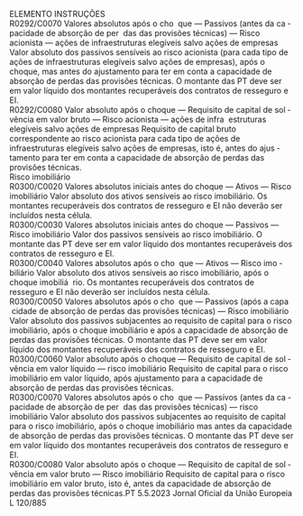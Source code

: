  
ELEMENTO  INSTRUÇÕES  
R0292/C0070  Valores absolutos após o cho ­
que — Passivos (antes da ca ­
pacidade de absorção de per ­
das das provisões técnicas) — 
Risco acionista — ações de 
infraestruturas elegíveis salvo 
ações de empresas  Valor absoluto dos passivos sensíveis ao risco acionista (para cada tipo de ações 
de infraestruturas elegíveis salvo ações de empresas), após o choque, mas antes do 
ajustamento para ter em conta a capacidade de absorção de perdas das provisões 
técnicas. 
O montante das PT deve ser em valor líquido dos montantes recuperáveis dos 
contratos de resseguro e EI.  
R0292/C0080  Valor absoluto após o choque 
— Requisito de capital de sol ­
vência em valor bruto — Risco 
acionista — ações de infra ­
estruturas elegíveis salvo ações 
de empresas  Requisito de capital bruto correspondente ao risco acionista para cada tipo de 
ações de infraestruturas elegíveis salvo ações de empresas, isto é, antes do ajus ­
tamento para ter em conta a capacidade de absorção de perdas das provisões 
técnicas.  
Risco imobiliário  
R0300/C0020  Valores absolutos iniciais antes 
do choque — Ativos — Risco 
imobiliário  Valor absoluto dos ativos sensíveis ao risco imobiliário. 
Os montantes recuperáveis dos contratos de resseguro e EI não deverão ser 
incluídos nesta célula.  
R0300/C0030  Valores absolutos iniciais antes 
do choque — Passivos — 
Risco imobiliário  Valor dos passivos sensíveis ao risco imobiliário. 
O montante das PT deve ser em valor líquido dos montantes recuperáveis dos 
contratos de resseguro e EI.  
R0300/C0040  Valores absolutos após o cho ­
que — Ativos — Risco imo ­
biliário  Valor absoluto dos ativos sensíveis ao risco imobiliário, após o choque imobiliá ­
rio. 
Os montantes recuperáveis dos contratos de resseguro e EI não deverão ser 
incluídos nesta célula.  
R0300/C0050  Valores absolutos após o cho ­
que — Passivos (após a capa ­
cidade de absorção de perdas 
das provisões técnicas) — 
Risco imobiliário  Valor absoluto dos passivos subjacentes ao requisito de capital para o risco 
imobiliário, após o choque imobiliário e após a capacidade de absorção de perdas 
das provisões técnicas. 
O montante das PT deve ser em valor líquido dos montantes recuperáveis dos 
contratos de resseguro e EI.  
R0300/C0060  Valor absoluto após o choque 
— Requisito de capital de sol ­
vência em valor líquido — 
risco imobiliário  Requisito de capital para o risco imobiliário em valor líquido, após ajustamento 
para a capacidade de absorção de perdas das provisões técnicas.  
R0300/C0070  Valores absolutos após o cho ­
que — Passivos (antes da ca ­
pacidade de absorção de per ­
das das provisões técnicas) — 
risco imobiliário  Valor absoluto dos passivos subjacentes ao requisito de capital para o risco 
imobiliário, após o choque imobiliário mas antes da capacidade de absorção de 
perdas das provisões técnicas. 
O montante das PT deve ser em valor líquido dos montantes recuperáveis dos 
contratos de resseguro e EI.  
R0300/C0080  Valor absoluto após o choque 
— Requisito de capital de sol ­
vência em valor bruto — Risco 
imobiliário  Requisito de capital para o risco imobiliário em valor bruto, isto é, antes da 
capacidade de absorção de perdas das provisões técnicas.PT  5.5.2023 Jornal Oficial da União Europeia L 120/885